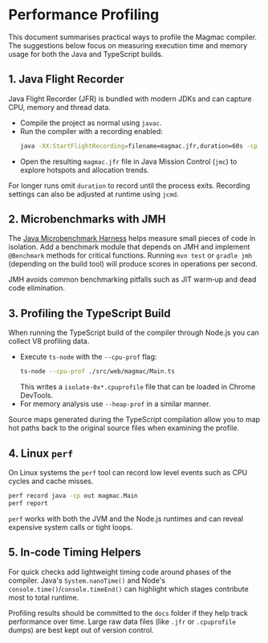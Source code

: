 # Performance Profiling

This document summarises practical ways to profile the Magmac compiler. The suggestions below focus on measuring execution time and memory usage for both the Java and TypeScript builds.

## 1. Java Flight Recorder

Java Flight Recorder (JFR) is bundled with modern JDKs and can capture CPU, memory and thread data.

- Compile the project as normal using `javac`.
- Run the compiler with a recording enabled:
  ```bash
  java -XX:StartFlightRecording=filename=magmac.jfr,duration=60s -cp out magmac.Main
  ```
- Open the resulting `magmac.jfr` file in Java Mission Control (`jmc`) to explore hotspots and allocation trends.

For longer runs omit `duration` to record until the process exits. Recording settings can also be adjusted at runtime using `jcmd`.

## 2. Microbenchmarks with JMH

The [Java Microbenchmark Harness](https://openjdk.org/projects/code-tools/jmh/) helps measure small pieces of code in isolation. Add a benchmark module that depends on JMH and implement `@Benchmark` methods for critical functions. Running `mvn test` or `gradle jmh` (depending on the build tool) will produce scores in operations per second.

JMH avoids common benchmarking pitfalls such as JIT warm‑up and dead code elimination.

## 3. Profiling the TypeScript Build

When running the TypeScript build of the compiler through Node.js you can collect V8 profiling data.

- Execute `ts-node` with the `--cpu-prof` flag:
  ```bash
  ts-node --cpu-prof ./src/web/magmac/Main.ts
  ```
  This writes a `isolate-0x*.cpuprofile` file that can be loaded in Chrome DevTools.
- For memory analysis use `--heap-prof` in a similar manner.

Source maps generated during the TypeScript compilation allow you to map hot paths back to the original source files when examining the profile.

## 4. Linux `perf`

On Linux systems the `perf` tool can record low level events such as CPU cycles and cache misses.

```bash
perf record java -cp out magmac.Main
perf report
```

`perf` works with both the JVM and the Node.js runtimes and can reveal expensive system calls or tight loops.

## 5. In‑code Timing Helpers

For quick checks add lightweight timing code around phases of the compiler. Java's `System.nanoTime()` and Node's `console.time()`/`console.timeEnd()` can highlight which stages contribute most to total runtime.

Profiling results should be committed to the `docs` folder if they help track performance over time. Large raw data files (like `.jfr` or `.cpuprofile` dumps) are best kept out of version control.

